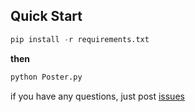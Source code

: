 ## Quick Start
```python
pip install -r requirements.txt
```
**then** 
```python
python Poster.py
```

if you have any questions, just post [issues](https://github.com/Rpower666/SpotifyPoster/issues)